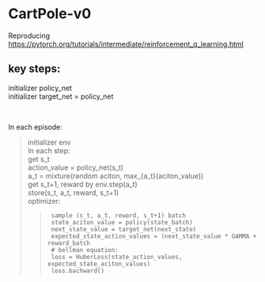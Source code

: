 # CartPole-v0
Reproducing https://pytorch.org/tutorials/intermediate/reinforcement_q_learning.html

## key steps:

initializer policy_net  
initializer target_net = policy_net  

<br/>

In each episode:  
>   initializer env  
>   In each step:  
>   get s_t  
>   action_value = policy_net(s_t)  
>   a_t = mixture(random aciton, max_{a_t}(aciton_value))  
>   get s_t+1, reward by env.step(a_t)  
>   store(s_t, a_t, reward, s_t+1)  
>   optimizer:  
>>      sample (s_t, a_t, reward, s_t+1) batch  
>>      state_aciton_value = policy(state_batch)  
>>      next_state_value = target_net(next_state)  
>>      expected_state_action_values = (next_state_value * GAMMA + reward_batch  
>>      # bellman equation:  
>>      loss = HuberLoss(state_action_values, expected_state_aciton_values)  
>>      loss.bachward()  
